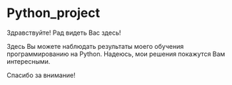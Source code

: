 # Python_project

Здравствуйте! Рад видеть Вас здесь!

Здесь Вы можете наблюдать результаты моего обучения программированию на Python. Надеюсь, мои решения покажутся Вам интересными.

Спасибо за внимание!